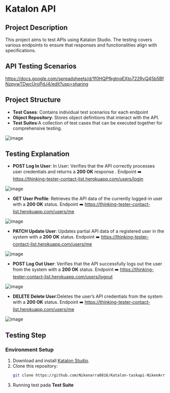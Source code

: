# Katalon API

## Project Description
This project aims to test APIs using Katalon Studio. The testing covers various endpoints to ensure that responses and functionalities align with specifications.

## API Testing Scenarios
https://docs.google.com/spreadsheets/d/1f0HQPfkgtnqEXto722RvQ45b5BfNzpywTDwcUroPdJ4/edit?usp=sharing

## Project Structure
- **Test Cases**: Contains individual test scenarios for each endpoint
- **Object Repository**: Stores object definitions that interact with the API.
- **Test Suites**:A collection of test cases that can be executed together for comprehensive testing.

![image](https://github.com/user-attachments/assets/7721e89c-d5d7-484c-bd36-9b3b481ea363)


## Testing Explanation
- **POST Log In User**: In User: Verifies that the API correctly processes user credentials and returns a **200 OK** response . Endpoint ➡️ https://thinking-tester-contact-list.herokuapp.com/users/login

![image](https://github.com/user-attachments/assets/47e5bc5b-6c66-4cef-970c-4a7122e42f8a)

- **GET User Profile**: Retrieves the API data of the currently logged-in user with a **200 OK** status. Endpoint ➡️ https://thinking-tester-contact-list.herokuapp.com/users/me

![image](https://github.com/user-attachments/assets/3ce3d59f-9387-4a74-930f-829de75cf3e4)

- **PATCH Update User**: Updates partial API data of a registered user in the system with a **200 OK** status. Endpoint ➡️ https://thinking-tester-contact-list.herokuapp.com/users/me

![image](https://github.com/user-attachments/assets/0a58d829-ab4e-4e8e-8610-8d5f99fddd17)

- **POST Log Out User**: Verifies that the API successfully logs out the user from the system with a **200 OK** status. Endpoint ➡️ https://thinking-tester-contact-list.herokuapp.com/users/logout

![image](https://github.com/user-attachments/assets/fb44cd6e-c43a-4b21-91eb-3d156e8366cd)

- **DELETE Delete User**:Deletes the user’s API credentials from the system with a **200 OK** status. Endpoint ➡️ https://thinking-tester-contact-list.herokuapp.com/users/me

![image](https://github.com/user-attachments/assets/6bfc3dcb-beae-4c9b-86a8-85a63c1984e4)

## Testing Step

### Environment Setup
1. Download and install [Katalon Studio](https://www.katalon.com/download/).
2. Clone this repository:
   ```bash
   git clone https://github.com/Nikenarra0816/Katalon-taskapi-NikenArra.git
3. Running test pada **Test Suite**
